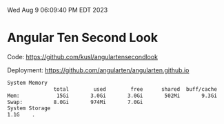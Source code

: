 Wed Aug  9 06:09:40 PM EDT 2023

# Angular Ten Second Look

Code: https://github.com/kusl/angulartensecondlook

Deployment: https://github.com/angularten/angularten.github.io

```bash
System Memory
               total        used        free      shared  buff/cache   available
Mem:            15Gi       3.0Gi       3.0Gi       502Mi       9.3Gi        11Gi
Swap:          8.0Gi       974Mi       7.0Gi
System Storage
1.1G	.
```
```bash

